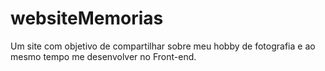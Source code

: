 # websiteMemorias
Um site com objetivo de compartilhar sobre meu hobby de fotografia e ao mesmo tempo me desenvolver no Front-end.
